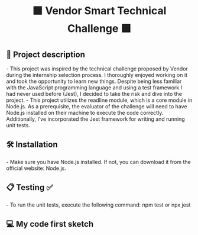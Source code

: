 <h1 align="center"> 🟩 Vendor Smart Technical Challenge 🟩 </h1>

<h2> 📝 Project description </h2>
- This project was inspired by the technical challenge proposed by Vendor during the internship selection process. I thoroughly enjoyed working on it and took the opportunity to learn new things. Despite being less familiar with the JavaScript programming language and using a test framework I had never used before (Jest), I decided to take the risk and dive into the project.
- This project utilizes the readline module, which is a core module in Node.js. As a prerequisite, the evaluator of the challenge will need to have Node.js installed on their machine to execute the code correctly. Additionally, I’ve incorporated the Jest framework for writing and running unit tests.

<h2> 🛠️ Installation </h2>
- Make sure you have Node.js installed. If not, you can download it from the official website: Node.js.

<h2> 📋 Testing ✅ </h2>
- To run the unit tests, execute the following command:
npm test
or
npx jest

<h2> 💻 My code first sketch </h2>


